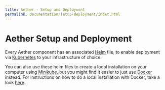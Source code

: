 ```yaml
---
title: Aether - Setup and Deployment
permalink: documentation/setup-deployment/index.html
---
```


# Aether Setup and Deployment

Every Aether component has an associated [Helm](https://helm.sh/) file, to enable deployment via [Kubernetes](https://kubernetes.io/) to your infrastructure of choice. 

You can also use these helm files to create a local installation on your computer using [Minikube](https://github.com/kubernetes/minikube), but you might find it easier to just use [Docker](https://docker.com/) instead. For instructions on how to do a local installation with Docker, take a look [here](/documentation/try/).